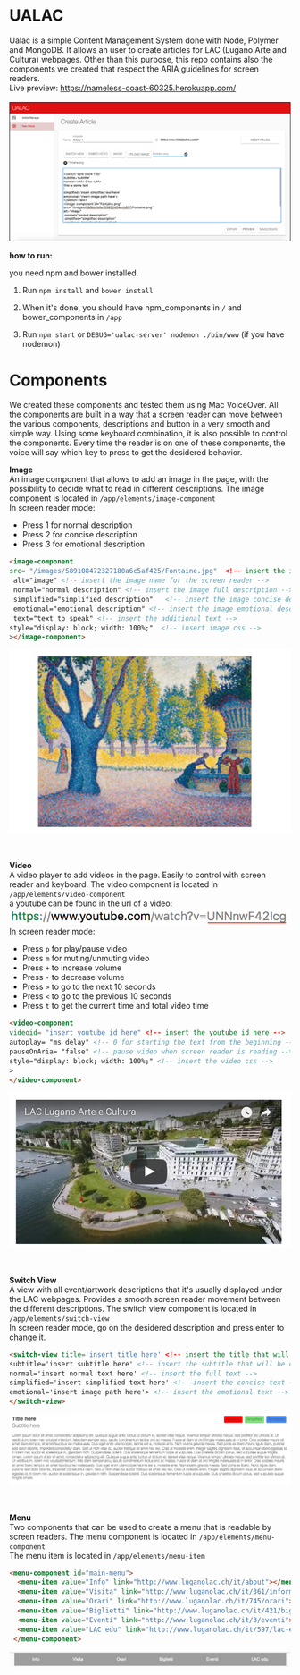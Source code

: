 # UALAC
Ualac is a simple Content Management System done with Node, Polymer and MongoDB. It allows an user to create articles for LAC (Lugano Arte and Cultura) webpages. Other than this purpose, this repo contains also the components we created that respect the ARIA guidelines for screen readers.<br> Live preview: https://nameless-coast-60325.herokuapp.com/ <br> <br>
![](Resources/ualac.png)

<b>how to run: </b>

you need npm and bower installed.

1. Run `npm install` and `bower install`

2. When it's done, you should have npm_components in `/` and bower_components in `/app`

3. Run `npm start` or `DEBUG='ualac-server' nodemon ./bin/www` (if you have nodemon)

# Components 

We created these components and tested them using Mac VoiceOver. All the components are built in a way that a screen reader can move between the various components, descriptions and button in a very smooth and simple way. Using some keyboard combination, it is also possible to control the components. Every time the reader is on one of these components, the voice will say which key to press to get the desidered behavior.

<b> Image </b> <br>
An image component that allows to add an image in the page, with the possibility to decide what to read in different descriptions.
The image component is located in `/app/elements/image-component` <br>
In screen reader mode:
* Press 1 for normal description
* Press 2 for concise description
* Press 3 for emotional description
```html
<image-component 
src= "/images/589108472327180a6c5af425/Fontaine.jpg"  <!-- insert the image path -->
 alt="image" <!-- insert the image name for the screen reader -->
 normal="normal description" <!-- insert the image full description -->
 simplified="simplified description"   <!-- insert the image concise description -->
 emotional="emotional description" <!-- insert the image emotional description -->
 text="text to speak" <!-- insert the additional text -->
style="display: block; width: 100%;"  <!-- insert image css -->
></image-component> 
``` 
![](Resources/image.png)
<br> <br>

<br> <b> Video </b> <br>
A video player to add videos in the page. Easily to control with screen reader and keyboard.
The video component is located in `/app/elements/video-component` <br>
a youtube can be found in the url of a video:
![](Resources/youtubeid.png) <br>
In screen reader mode:
* Press `p` for play/pause video
* Press `m` for muting/unmuting video
* Press `+` to increase volume
* Press `-` to decrease volume
* Press `>` to go to the next 10 seconds
* Press `<` to go to the previous 10 seconds
* Press `t` to get the current time and total video time
```html
<video-component  
videoid= "insert youtube id here" <!-- insert the youtube id here -->
autoplay= "ms delay" <!-- 0 for starting the text from the beginning -->
pauseOnAria= "false" <!-- pause video when screen reader is reading -->
style="display: block; width: 100%;" <!-- insert the video css -->
>
</video-component>
```
![](Resources/video.png)
<br> <br>

<br> <b> Switch View </b> <br>
A view with all event/artwork descriptions that it's usually displayed under the LAC webpages.
Provides a smooth screen reader movement between the different descriptions.
The switch view component is located in `/app/elements/switch-view` <br>
In screen reader mode, go on the desidered description and press enter to change it.

```html
<switch-view title='insert title here' <!-- insert the title that will be displayed -->
subtitle='insert subtitle here' <!-- insert the subtitle that will be displayed -->
normal='insert normal text here' <!-- insert the full text -->
simplified='insert simplified text here' <!-- insert the concise text -->
emotional='insert image path here'> <!-- insert the emotional text -->
</switch-view>
```
![](Resources/switchview.png)
<br> <br>

<br> <b> Menu </b> <br>
Two components that can be used to create a menu that is readable by screen readers.
The menu component is located in `/app/elements/menu-component` <br>
The menu item is located in `/app/elements/menu-item` <br>
```html
<menu-component id="main-menu">
  <menu-item value="Info" link="http://www.luganolac.ch/it/about"></menu-item>
  <menu-item value="Visita" link="http://www.luganolac.ch/it/361/informazioni"></menu-item>
  <menu-item value="Orari" link="http://www.luganolac.ch/it/745/orari"></menu-item>
  <menu-item value="Biglietti" link="http://www.luganolac.ch/it/421/biglietteria-online"></menu-item>
  <menu-item value="Eventi" link="http://www.luganolac.ch/it/3/eventi"></menu-item>
  <menu-item value="LAC edu" link="http://www.luganolac.ch/it/597/lac-edu"></menu-item>
 </menu-component>
 ```
 ![](Resources/menu.png)
